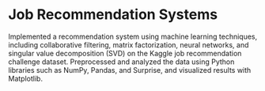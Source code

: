 # Job Recommendation Systems

Implemented a recommendation system using machine learning techniques, including collaborative filtering, matrix factorization, neural networks, and singular value decomposition (SVD) on the Kaggle job recommendation challenge dataset. Preprocessed and analyzed the data using Python libraries such as NumPy, Pandas, and Surprise, and visualized results with Matplotlib.
